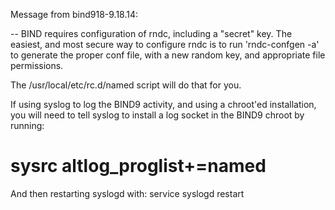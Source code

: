 Message from bind918-9.18.14:

--
BIND requires configuration of rndc, including a "secret"
key.  The easiest, and most secure way to configure rndc is
to run 'rndc-confgen -a' to generate the proper conf file,
with a new random key, and appropriate file permissions.

The /usr/local/etc/rc.d/named script will do that for you.

If using syslog to log the BIND9 activity, and using a
chroot'ed installation, you will need to tell syslog to install
a log socket in the BIND9 chroot by running:

  # sysrc altlog_proglist+=named

And then restarting syslogd with: service syslogd restart